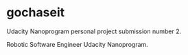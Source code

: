 # gochaseit
Udacity Nanoprogram personal project submission number 2.


Robotic Software Engineer Udacity Nanoprogram.
